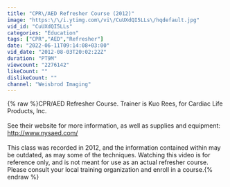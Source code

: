 ```yaml
---
title: "CPR\/AED Refresher Course (2012)"
image: "https:\/\/i.ytimg.com\/vi\/CuUXdQI5LLs\/hqdefault.jpg"
vid_id: "CuUXdQI5LLs"
categories: "Education"
tags: ["CPR","AED","Refresher"]
date: "2022-06-11T09:14:08+03:00"
vid_date: "2012-08-03T20:02:22Z"
duration: "PT9M"
viewcount: "2276142"
likeCount: ""
dislikeCount: ""
channel: "Weisbrod Imaging"
---
```

{% raw %}CPR/AED Refresher Course. Trainer is Kuo Rees, for Cardiac Life Products, Inc.<br /><br />See their website for more information, as well as supplies and equipment:  <a rel="nofollow" target="blank" href="http://www.nysaed.com/">http://www.nysaed.com/</a><br /><br />This class was recorded in 2012, and the information contained within may be outdated, as may some of the techniques.  Watching this video is for reference only, and is not meant for use as an actual refresher course.  Please consult your local training organization and enroll in a course.{% endraw %}

